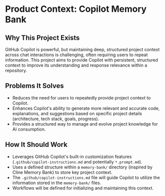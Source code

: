 # Product Context: Copilot Memory Bank

## Why This Project Exists

GitHub Copilot is powerful, but maintaining deep, structured project context across chat interactions is challenging, often requiring users to repeat information. This project aims to provide Copilot with persistent, structured context to improve its understanding and response relevance within a repository.

## Problems It Solves

*   Reduces the need for users to repeatedly provide project context to Copilot.
*   Enhances Copilot's ability to generate more relevant and accurate code, explanations, and suggestions based on specific project details (architecture, tech stack, goals, progress).
*   Provides a structured way to manage and evolve project knowledge for AI consumption.

## How It Should Work

*   Leverages GitHub Copilot's built-in customization features (`.github/copilot-instructions.md` and potentially `*.prompt.md`).
*   Uses a defined structure within a `memory-bank/` directory (inspired by Cline Memory Bank) to store key project context.
*   The `.github/copilot-instructions.md` file will guide Copilot to utilize the information stored in the `memory-bank/` files.
*   Workflows will be defined for initializing and maintaining this context.
